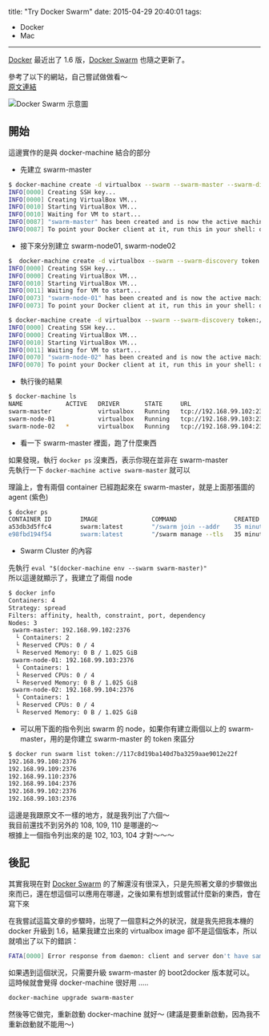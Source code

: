 title: "Try Docker Swarm"
date: 2015-04-29 20:40:01
tags:
- Docker
- Mac
---

[Docker] 最近出了 1.6 版，[Docker Swarm] 也隨之更新了。  

參考了以下的網站，自己嘗試做做看～  
[原文連結](https://www.voxxed.com/blog/2015/04/clustering-using-docker-swarm-0-2-0/) 

<!--more-->

![Docker Swarm 示意圖](http://blog.arungupta.me/wp-content/uploads/2015/04/docker-swarm-cluster.png)

## 開始

這邊實作的是與 docker-machine 結合的部分  

* 先建立 swarm-master  

```bash
$ docker-machine create -d virtualbox --swarm --swarm-master --swarm-discovery token://117c8d19ba140d7ba3259aae9012e22f swarm-master
INFO[0000] Creating SSH key...
INFO[0000] Creating VirtualBox VM...
INFO[0010] Starting VirtualBox VM...
INFO[0010] Waiting for VM to start...
INFO[0087] "swarm-master" has been created and is now the active machine.
INFO[0087] To point your Docker client at it, run this in your shell: docker-machine env swarm-master | source
```

* 接下來分別建立 swarm-node01, swarm-node02  

```bash
$  docker-machine create -d virtualbox --swarm --swarm-discovery token://117c8d19ba140d7ba3259aae9012e22f swarm-node-01
INFO[0000] Creating SSH key...
INFO[0000] Creating VirtualBox VM...
INFO[0010] Starting VirtualBox VM...
INFO[0011] Waiting for VM to start...
INFO[0073] "swarm-node-01" has been created and is now the active machine.
INFO[0073] To point your Docker client at it, run this in your shell: docker-machine env swarm-node-01 | source
```

```bash
$ docker-machine create -d virtualbox --swarm --swarm-discovery token://117c8d19ba140d7ba3259aae9012e22f swarm-node-02
INFO[0000] Creating SSH key...
INFO[0000] Creating VirtualBox VM...
INFO[0010] Starting VirtualBox VM...
INFO[0011] Waiting for VM to start...
INFO[0070] "swarm-node-02" has been created and is now the active machine.
INFO[0070] To point your Docker client at it, run this in your shell: docker-machine env swarm-node-02 | source
```
* 執行後的結果  
 
```bash
$ docker-machine ls
NAME            ACTIVE   DRIVER       STATE     URL                         SWARM
swarm-master             virtualbox   Running   tcp://192.168.99.102:2376   swarm-master (master)
swarm-node-01            virtualbox   Running   tcp://192.168.99.103:2376   swarm-master
swarm-node-02   *        virtualbox   Running   tcp://192.168.99.104:2376   swarm-master
```

* 看一下 swarm-master 裡面，跑了什麼東西   

如果發現，執行 `docker ps` 沒東西，表示你現在並非在 swarm-master  
先執行一下 `docker-machine active swarm-master` 就可以  

理論上，會有兩個 container 已經跑起來在 swarm-master，就是上面那張圖的 agent (紫色)

```bash
$ docker ps
CONTAINER ID        IMAGE               COMMAND                CREATED             STATUS              PORTS                              NAMES
a53db3d5ffc4        swarm:latest        "/swarm join --addr    35 minutes ago      Up 16 minutes       2375/tcp                           swarm-agent
e98fbd194f54        swarm:latest        "/swarm manage --tls   35 minutes ago      Up 16 minutes       2375/tcp, 0.0.0.0:3376->3376/tcp   swarm-agent-master
```
* Swarm Cluster 的內容

先執行 `eval "$(docker-machine env --swarm swarm-master)"`  
所以這邊就顯示了，我建立了兩個 node  

```bash
$ docker info
Containers: 4
Strategy: spread
Filters: affinity, health, constraint, port, dependency
Nodes: 3
 swarm-master: 192.168.99.102:2376
  └ Containers: 2
  └ Reserved CPUs: 0 / 4
  └ Reserved Memory: 0 B / 1.025 GiB
 swarm-node-01: 192.168.99.103:2376
  └ Containers: 1
  └ Reserved CPUs: 0 / 4
  └ Reserved Memory: 0 B / 1.025 GiB
 swarm-node-02: 192.168.99.104:2376
  └ Containers: 1
  └ Reserved CPUs: 0 / 4
  └ Reserved Memory: 0 B / 1.025 GiB
```

* 可以用下面的指令列出 swarm 的 node，如果你有建立兩個以上的 swarm-master，用的是你建立 swarm-master 的 token 來區分     

```bash
$ docker run swarm list token://117c8d19ba140d7ba3259aae9012e22f
192.168.99.108:2376
192.168.99.109:2376
192.168.99.110:2376
192.168.99.104:2376
192.168.99.102:2376
192.168.99.103:2376
```
這邊是我跟原文不一樣的地方，就是我列出了六個～    
我目前還找不到另外的 108, 109, 110 是哪邊的～  
根據上一個指令列出來的是 102, 103, 104 才對～～～   


## 後記

其實我現在對 [Docker Swarm] 的了解還沒有很深入，只是先照著文章的步驟做出來而已，還在想這個可以應用在哪邊，之後如果有想到或嘗試什麼新的東西，會在寫下來     

在我嘗試這篇文章的步驟時，出現了一個意料之外的狀況，就是我先把我本機的 docker 升級到 1.6，結果我建立出來的 virtualbox image 卻不是這個版本，所以就噴出了以下的錯誤：  

```bash
FATA[0000] Error response from daemon: client and server don't have same version (client : 1.18, server: 1.17)
```

如果遇到這個狀況，只需要升級 swarm-master 的 boot2docker 版本就可以。  
這時候就會覺得 docker-machine 很好用 .....    

```bash
docker-machine upgrade swarm-master
```

然後等它做完，重新啟動 docker-machine 就好～ (建議是要重新啟動，因為我不重新啟動就不能用～)    


[Docker Swarm]: https://docs.docker.com/swarm/
[Docker]: https://www.docker.com
[fish]: http://fishshell.com